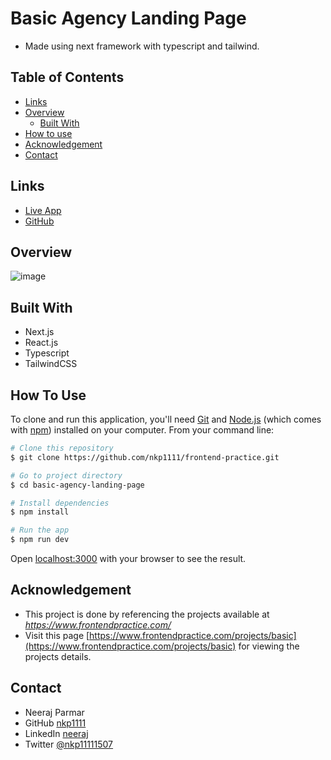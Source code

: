 # Basic Agency Landing Page

- Made using next framework with typescript and tailwind.

## Table of Contents

- [Links](#links)
- [Overview](#overview)
  - [Built With](#built-with)
- [How to use](#how-to-use)
- [Acknowledgement](#acknowledgement)
- [Contact](#contact)

## Links

- [Live App](https://basic-agency-landing-page.vercel.app/)
- [GitHub](https://github.com/nkp1111/frontend-practice/tree/main/basic-agency-landing-page)

## Overview

![image](./public/screencapture-localhost-3000-2024-03-03-18_39_50.png)

## Built With

- Next.js
- React.js
- Typescript
- TailwindCSS

## How To Use

To clone and run this application, you'll need [Git](https://git-scm.com) and [Node.js](https://nodejs.org/en/download/) (which comes with [npm](http://npmjs.com)) installed on your computer. From your command line:

```bash
# Clone this repository
$ git clone https://github.com/nkp1111/frontend-practice.git

# Go to project directory
$ cd basic-agency-landing-page

# Install dependencies
$ npm install

# Run the app
$ npm run dev

```

Open [localhost:3000](http://localhost:3000) with your browser to see the result.

## Acknowledgement

- This project is done by referencing the projects available at *<https://www.frontendpractice.com/>*
- Visit this page [https://www.frontendpractice.com/projects/basic](https://www.frontendpractice.com/projects/basic)  for viewing the projects details.

## Contact

- Neeraj Parmar
- GitHub [nkp1111](https://github.com/nkp1111)
- LinkedIn [neeraj](https://www.linkedin.com/in/neeraj-parmar-058591244/)
- Twitter [@nkp11111507](https://twitter.com/@nkp11111507)
